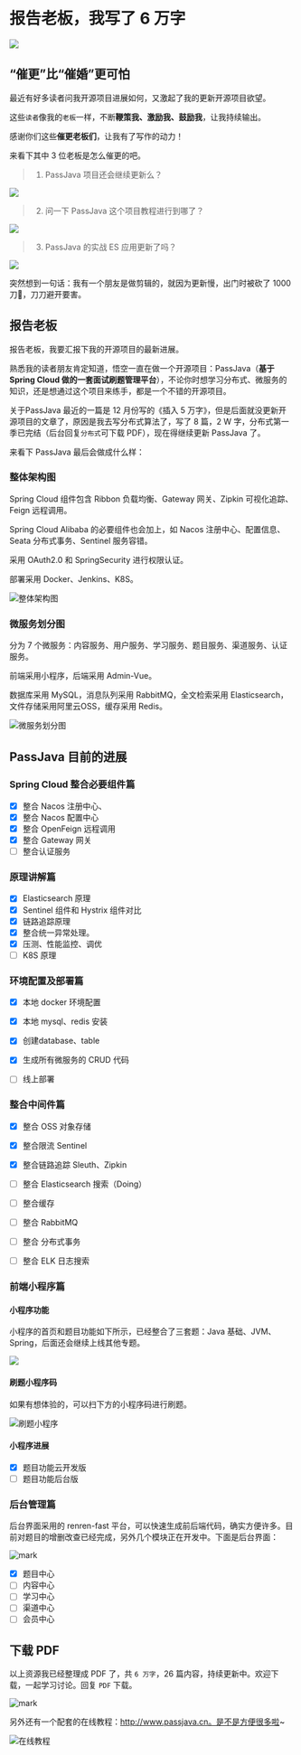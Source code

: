 # 报告老板，我写了 6 万字

![](http://cdn.jayh.club/blog/20210326/fukdBQPV1HS7.png?imageslim)

## “催更”比“催婚”更可怕

最近有好多读者问我开源项目进展如何，又激起了我的更新开源项目欲望。

这些`读者`像我的`老板`一样，不断**鞭策我、激励我、鼓励我**，让我持续输出。

感谢你们这些**催更老板们**，让我有了写作的动力！

来看下其中 3 位老板是怎么催更的吧。

> 1. PassJava 项目还会继续更新么？

![](http://cdn.jayh.club/blog/20210326/fukdBQPV1HS7.png?imageslim)

> 2. 问一下 PassJava 这个项目教程进行到哪了？

![](http://cdn.jayh.club/blog/20210326/hqs2PjiAjud2.png?imageslim)

> 3. PassJava 的实战 ES 应用更新了吗？

![](http://cdn.jayh.club/blog/20210326/HgR7HeggBUfz.png?imageslim)

突然想到一句话：我有一个朋友是做剪辑的，就因为更新慢，出门时被砍了 1000 刀🔪，刀刀避开要害。

## 报告老板

报告老板，我要汇报下我的开源项目的最新进展。

熟悉我的读者朋友肯定知道，悟空一直在做一个开源项目：PassJava（**基于 Spring Cloud 做的一套面试刷题管理平台**），不论你时想学习分布式、微服务的知识，还是想通过这个项目来练手，都是一个不错的开源项目。

关于PassJava 最近的一篇是 12 月份写的《插入 5 万字》，但是后面就没更新开源项目的文章了，原因是我去写分布式算法了，写了 8 篇，2 W 字，分布式第一季已完结（后台回复`分布式`可下载 PDF），现在得继续更新 PassJava 了。

来看下 PassJava 最后会做成什么样：

### 整体架构图

Spring Cloud 组件包含 Ribbon 负载均衡、Gateway 网关、Zipkin 可视化追踪、Feign 远程调用。

Spring Cloud Alibaba 的必要组件也会加上，如 Nacos 注册中心、配置信息、Seata 分布式事务、Sentinel 服务容错。

采用 OAuth2.0 和 SpringSecurity 进行权限认证。

部署采用 Docker、Jenkins、K8S。



![整体架构图](http://cdn.jayh.club/blog/20210326/z3HtgbzWUsdl.png?imageslim)

### 微服务划分图

分为 7 个微服务：内容服务、用户服务、学习服务、题目服务、渠道服务、认证服务。

前端采用小程序，后端采用 Admin-Vue。

数据库采用 MySQL，消息队列采用 RabbitMQ，全文检索采用 Elasticsearch，文件存储采用阿里云OSS，缓存采用 Redis。

![微服务划分图](http://cdn.jayh.club/blog/20210326/9NY5g1b6PN41.png?imageslim)

## PassJava 目前的进展

### Spring Cloud 整合必要组件篇

- [x] 整合 Nacos 注册中心、
- [x] 整合 Nacos 配置中心
- [x] 整合 OpenFeign 远程调用
- [x] 整合 Gateway 网关
- [ ] 整合认证服务

### 原理讲解篇

- [x] Elasticsearch 原理
- [x] Sentinel 组件和 Hystrix 组件对比
- [x] 链路追踪原理
- [x] 整合统一异常处理。
- [x] 压测、性能监控、调优
- [ ] K8S 原理

### 环境配置及部署篇

- [x] 本地 docker 环境配置
- [x] 本地 mysql、redis 安装
- [x] 创建database、table
- [x] 生成所有微服务的 CRUD 代码

- [ ] 线上部署

### 整合中间件篇

- [x] 整合 OSS 对象存储
- [x] 整合限流 Sentinel
- [x] 整合链路追踪 Sleuth、Zipkin

- [ ] 整合 Elasticsearch 搜索（Doing）
- [ ] 整合缓存
- [ ] 整合 RabbitMQ
- [ ] 整合 分布式事务
- [ ] 整合 ELK 日志搜索

### 前端小程序篇

#### 小程序功能

小程序的首页和题目功能如下所示，已经整合了三套题：Java 基础、JVM、Spring，后面还会继续上线其他专题。

![](http://cdn.jayh.club/blog/20210326/vTgpzXqwYbo5.png?imageslim)

#### 刷题小程序码

如果有想体验的，可以扫下方的小程序码进行刷题。

![刷题小程序](http://cdn.jayh.club/blog/20210326/zwt1s56o42n0.png?imageslim)

#### 小程序进展

- [x] 题目功能云开发版
- [ ] 题目功能后台版

### 后台管理篇

后台界面采用的 renren-fast 平台，可以快速生成前后端代码，确实方便许多。目前对题目的增删改查已经完成，另外几个模块正在开发中。下面是后台界面：

![mark](http://cdn.jayh.club/blog/20210326/GyOi0YYosoAd.png?imageslim)

- [x] 题目中心
- [ ] 内容中心
- [ ] 学习中心
- [ ] 渠道中心
- [ ] 会员中心

## 下载 PDF

以上资源我已经整理成 PDF 了，共 `6 万字`，26 篇内容，持续更新中。欢迎下载，一起学习讨论。回复 `PDF` 下载。

![mark](http://cdn.jayh.club/blog/20210326/MRodth1UWmPi.png?imageslim)

另外还有一个配套的在线教程：http://www.passjava.cn。是不是方便很多啦~

![在线教程](http://cdn.jayh.club/blog/20210326/ycRiWas5FgNr.png?imageslim)